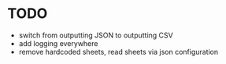 TODO
====
* switch from outputting JSON to outputting CSV 
* add logging everywhere
* remove hardcoded sheets, read sheets via json configuration
